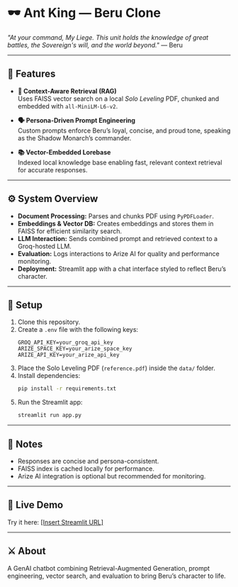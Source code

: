 # 🕶️ Ant King — Beru Clone
*"At your command, My Liege. This unit holds the knowledge of great battles, the Sovereign's will, and the world beyond."* — Beru

---

## 🔮 Features
- **🧠 Context-Aware Retrieval (RAG)**  
  Uses FAISS vector search on a local *Solo Leveling* PDF, chunked and embedded with `all-MiniLM-L6-v2`.

- **🗣️ Persona-Driven Prompt Engineering**  
  Custom prompts enforce Beru’s loyal, concise, and proud tone, speaking as the Shadow Monarch’s commander.

- **📚 Vector-Embedded Lorebase**  
  Indexed local knowledge base enabling fast, relevant context retrieval for accurate responses.

---

## ⚙️ System Overview
- **Document Processing:** Parses and chunks PDF using `PyPDFLoader`.  
- **Embeddings & Vector DB:** Creates embeddings and stores them in FAISS for efficient similarity search.  
- **LLM Interaction:** Sends combined prompt and retrieved context to a Groq-hosted LLM.  
- **Evaluation:** Logs interactions to Arize AI for quality and performance monitoring.  
- **Deployment:** Streamlit app with a chat interface styled to reflect Beru’s character.

---

## 🚀 Setup
1. Clone this repository.  
2. Create a `.env` file with the following keys:
    ```
    GROQ_API_KEY=your_groq_api_key
    ARIZE_SPACE_KEY=your_arize_space_key
    ARIZE_API_KEY=your_arize_api_key
    ```
3. Place the Solo Leveling PDF (`reference.pdf`) inside the `data/` folder.  
4. Install dependencies:
    ```bash
    pip install -r requirements.txt
    ```
5. Run the Streamlit app:
    ```bash
    streamlit run app.py
    ```
    
---

## 📌 Notes
- Responses are concise and persona-consistent.  
- FAISS index is cached locally for performance.  
- Arize AI integration is optional but recommended for monitoring.

---

## 🔗 Live Demo
Try it here: [[Insert Streamlit URL]](https://myownaicloneberuversion-eclqg6yzvrsrtfrkxtmbmn.streamlit.app/)

---

## ⚔️ About
A GenAI chatbot combining Retrieval-Augmented Generation, prompt engineering, vector search, and evaluation to bring Beru’s character to life.
